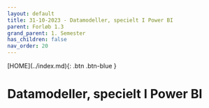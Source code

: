 ```yaml
---
layout: default
title: 31-10-2023 - Datamodeller, specielt I Power BI
parent: Forløb 1.3
grand_parent: 1. Semester
has_children: false
nav_order: 20
---
```


<span class="fs-1">
[HOME](../index.md){: .btn .btn-blue }
</span>

# Datamodeller, specielt I Power BI
